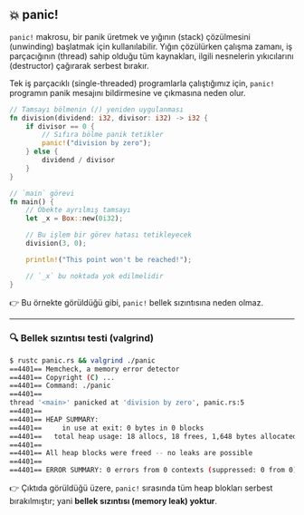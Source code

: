 ## 💥 panic!

`panic!` makrosu, bir panik üretmek ve yığının (stack) çözülmesini (unwinding) başlatmak için kullanılabilir. Yığın çözülürken çalışma zamanı, iş parçacığının (thread) sahip olduğu tüm kaynakları, ilgili nesnelerin yıkıcılarını (destructor) çağırarak serbest bırakır.

Tek iş parçacıklı (single-threaded) programlarla çalıştığımız için, `panic!` programın panik mesajını bildirmesine ve çıkmasına neden olur.

```rust
// Tamsayı bölmenin (/) yeniden uygulanması
fn division(dividend: i32, divisor: i32) -> i32 {
    if divisor == 0 {
        // Sıfıra bölme panik tetikler
        panic!("division by zero");
    } else {
        dividend / divisor
    }
}

// `main` görevi
fn main() {
    // Öbekte ayrılmış tamsayı
    let _x = Box::new(0i32);

    // Bu işlem bir görev hatası tetikleyecek
    division(3, 0);

    println!("This point won't be reached!");

    // `_x` bu noktada yok edilmelidir
}
```

👉 Bu örnekte görüldüğü gibi, `panic!` bellek sızıntısına neden olmaz.

---

### 🔍 Bellek sızıntısı testi (valgrind)

```bash
$ rustc panic.rs && valgrind ./panic
==4401== Memcheck, a memory error detector
==4401== Copyright (C) ...
==4401== Command: ./panic
==4401== 
thread '<main>' panicked at 'division by zero', panic.rs:5
==4401== 
==4401== HEAP SUMMARY:
==4401==     in use at exit: 0 bytes in 0 blocks
==4401==   total heap usage: 18 allocs, 18 frees, 1,648 bytes allocated
==4401== 
==4401== All heap blocks were freed -- no leaks are possible
==4401== 
==4401== ERROR SUMMARY: 0 errors from 0 contexts (suppressed: 0 from 0)
```

👉 Çıktıda görüldüğü üzere, `panic!` sırasında tüm heap blokları serbest bırakılmıştır; yani **bellek sızıntısı (memory leak) yoktur**.
